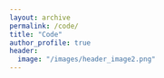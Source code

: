 ```yaml
---
layout: archive
permalink: /code/
title: "Code"
author_profile: true
header:
  image: "/images/header_image2.png"
---
```

